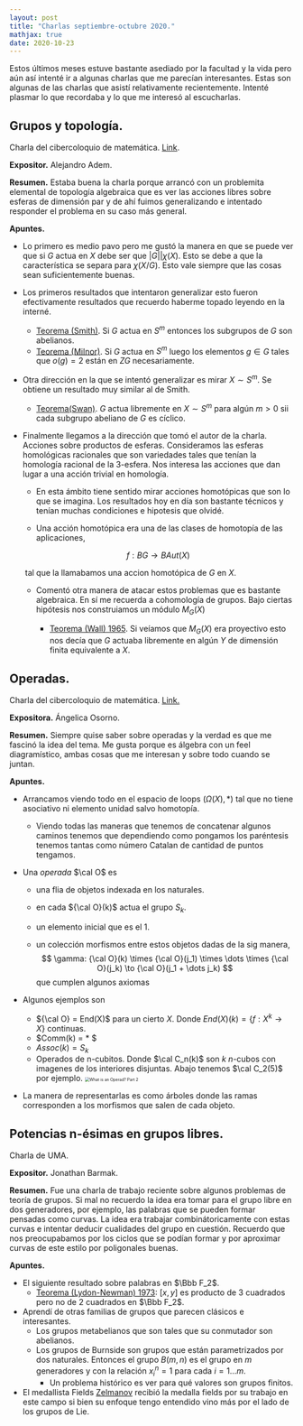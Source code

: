 ```yaml
---
layout: post
title: "Charlas septiembre-octubre 2020."
mathjax: true
date: 2020-10-23
---
```


Estos últimos meses estuve bastante asediado por la facultad y la vida pero aún así intenté ir a algunas charlas que me parecían interesantes. Estas son algunas de las charlas que asistí relativamente recientemente. Intenté plasmar lo que recordaba y lo que me interesó al escucharlas.

## Grupos y topología.

Charla del cibercoloquio de matemática. [Link](https://www.youtube.com/watch?v=CLvoiIzX5iE).

**Expositor.** Alejandro Adem.

**Resumen.** Estaba buena la charla porque arrancó con un problemita elemental de topología algebraica que es ver las acciones libres sobre esferas de dimensión par y de ahí fuimos generalizando e intentado responder el problema en su caso más general. 

**Apuntes.**

* Lo primero es medio pavo pero me gustó la manera en que se puede ver que si $G$ actua en $X$ debe ser que $|G| | \chi(X)$. Esto se debe a que la característica se separa para $\chi(X/G)$. Esto vale siempre que las cosas sean suficientemente buenas.

* Los primeros resultados que intentaron generalizar esto fueron efectivamente resultados que recuerdo haberme topado leyendo en la interné.

  * <u>Teorema (Smith)</u>. Si $G$ actua en $S^m$ entonces los subgrupos de $G$ son abelianos.
  * <u>Teorema (Milnor)</u>. Si $G$ actua en $S^m$ luego los elementos $g \in G$ tales que $o(g) = 2$ están en $ZG$ necesariamente.

* Otra dirección en la que se intentó generalizar es mirar $X \sim S^m$. Se obtiene un resultado muy similar al de Smith.

  * <u>Teorema(Swan)</u>. $G$ actua libremente en $X \sim S^m$ para algún $m > 0$  sii cada subgrupo abeliano de $G$ es cíclico.

* Finalmente llegamos a la dirección que tomó el autor de la charla. Acciones sobre productos de esferas. Consideramos las esferas homológicas racionales que son variedades tales que tenían la homología racional de la 3-esfera. Nos interesa las acciones que dan lugar a una acción trivial en homología. 

  *  En esta ámbito tiene sentido mirar acciones homotópicas que son lo que se imagina. Los resultados hoy en día son bastante técnicos y tenían muchas condiciones e hipotesis que olvidé.

    * Una acción homotópica era una de las clases de homotopía de las aplicaciones,

    $$
    f: BG \to BAut(X)
    $$

    ​	tal que la llamabamos una accion homotópica de $G$ en $X$.

  * Comentó otra manera de atacar estos problemas que es bastante algebraica. En sí me recuerda a cohomología de grupos. Bajo ciertas hipótesis nos construiamos un módulo $M_G(X)$ 

    * <u>Teorema (Wall) 1965</u>. Si veíamos que $M_G(X)$ era proyectivo esto nos decía que $G$ actuaba libremente en algún $Y$ de dimensión finita equivalente a $X$. 



## Operadas.

Charla del cibercoloquio de matemática. [Link.](https://www.youtube.com/watch?v=xNTjZIxz7UI)

**Expositora.** Ángelica Osorno.

**Resumen.** Siempre quise saber sobre operadas y la verdad es que me fascinó la idea del tema. Me gusta porque es álgebra con un feel diagramístico, ambas cosas que me interesan y sobre todo cuando se juntan. 

**Apuntes.**

* Arrancamos viendo todo en el espacio de loops $(\Omega(X), *)$ tal que no tiene asociativo ni elemento unidad salvo homotopía.

  * Viendo todas las maneras que tenemos de concatenar algunos caminos tenemos que dependiendo como pongamos los paréntesis tenemos tantas como número Catalan de cantidad de puntos tengamos.

* Una *operada* $\cal O$ es 

  * una flia de objetos indexada en los naturales. 

  * en cada ${\cal O}(k)$ actua el grupo $S_k$. 

  * un elemento inicial que es el $1$.

  * un colección morfismos entre estos objetos dadas de la sig manera,
    $$
    \gamma: {\cal O}(k) \times {\cal O}(j_1) \times \dots \times {\cal O}(j_k) \to {\cal O}(j_1 + \dots j_k)
    $$
    que cumplen algunos axiomas

* Algunos ejemplos son 

  *  ${\cal O} = End(X)$ para un cierto $X$. Donde $End(X)(k) = \{  f:X^k \to X \}$ continuas.
  * $Comm(k) = * $
  * $Assoc(k) = S_k$
  * Operados de n-cubitos. Donde $\cal C_n(k)$ son $k$  $n$-cubos con imagenes de los interiores disjuntas. Abajo tenemos $\cal C_2(5)$ por ejemplo.
    <img src="/home/emi/Documents/PINO/leolerena.github.io/fotos/5b58d59918120c8a9d538252_2cube.jpg" alt="What is an Operad? Part 2" style="zoom: 50%;" />

* La manera de representarlas es como árboles donde las ramas corresponden a los morfismos que salen de cada objeto.

  

## Potencias n-ésimas en grupos libres.

Charla de UMA.

**Expositor.** Jonathan Barmak.

**Resumen.** Fue una charla de trabajo reciente sobre algunos problemas de teoría de grupos. Si mal no recuerdo la idea era tomar para el grupo libre en dos generadores, por ejemplo, las palabras que se pueden formar pensadas como curvas. La idea era trabajar combinátoricamente con estas curvas e intentar deducir cualidades del grupo en cuestión. Recuerdo que nos preocupabamos por los ciclos que se podían formar y por aproximar curvas de este estilo por poligonales buenas.

**Apuntes.**

* El siguiente resultado sobre palabras en $\Bbb F_2$.
  * <u>Teorema (Lydon-Newman) 1973</u>: $[x,y]$ es producto de 3 cuadrados pero no de 2 cuadrados en $\Bbb F_2$.
* Aprendí de otras familias de grupos que parecen clásicos e interesantes. 
  * Los grupos metabelianos que son tales que su conmutador son abelianos.
  * Los grupos de Burnside son grupos que están parametrizados por dos naturales. Entonces el grupo $B(m,n)$ es el grupo en $m$ generadores y con la relación $x_i^n = 1$ para cada $i=1 \dots m$. 
    * Un problema histórico es ver para qué valores son grupos finitos.
* El medallista Fields <u>Zelmanov</u> recibió la medalla fields por su trabajo en este campo si bien su enfoque tengo entendido vino más por el lado de los grupos de Lie.



